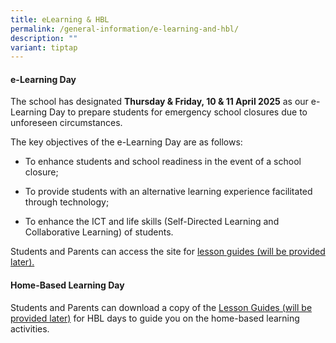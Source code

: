 ```yaml
---
title: eLearning & HBL
permalink: /general-information/e-learning-and-hbl/
description: ""
variant: tiptap
---
```

<h4><strong>e-Learning Day</strong></h4>
<p>The school has designated <strong>Thursday &amp; Friday, 10 &amp; 11 April 2025</strong> as
our e-Learning Day to prepare students for emergency school closures due
to unforeseen circumstances.</p>
<p>The key objectives of the e-Learning Day are as follows:</p>
<ul data-tight="true" class="tight">
<li>
<p>To enhance students and school readiness in the event of a school closure;</p>
</li>
<li>
<p>To provide students with an alternative learning experience facilitated
through technology;</p>
</li>
<li>
<p>To enhance the ICT and life skills (Self-Directed Learning and Collaborative
Learning) of students.</p>
</li>
</ul>
<p>Students and Parents can access the site for <u>lesson guides (will be provided later).</u>
</p>
<h4><strong>Home-Based Learning Day</strong></h4>
<p>Students and Parents can download a copy of the <u>Lesson Guides (will be provided later)</u> for
HBL days to guide you on the home-based learning activities.</p>
<p></p>